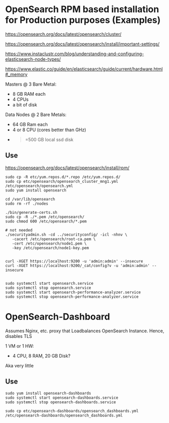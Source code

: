 # OpenSearch RPM based installation for Production purposes (Examples)

<https://opensearch.org/docs/latest/opensearch/cluster/>

<https://opensearch.org/docs/latest/opensearch/install/important-settings/>

<https://www.instaclustr.com/blog/understanding-and-configuring-elasticsearch-node-types/>

<https://www.elastic.co/guide/en/elasticsearch/guide/current/hardware.html#_memory>


Masters @ 3 Bare Metal:
- 8 GB RAM each
- 4 CPUs
- a bit of disk

Data Nodes @ 2 Bare Metals:

- 64 GB Ram each
- 4 or 8 CPU (cores better than GHz)
- >=500 GB local ssd disk


## Use

<https://opensearch.org/docs/latest/opensearch/install/rpm/>

```
sudo cp -R etc/yum.repos.d/*.repo /etc/yum.repos.d/
sudo cp etc/opensearch/opensearch_cluster_mng1.yml /etc/opensearch/opensearch.yml
sudo yum install opensearch

cd /var/lib/opensearch
sudo rm -rf ./nodes

./bin/generate-certs.sh
sudo cp -R ./*.pem /etc/opensearch/
sudo chmod 600 /etc/opensearch/*.pem

# not needed
./securityadmin.sh -cd ../securityconfig/ -icl -nhnv \
   -cacert /etc/opensearch/root-ca.pem \
   -cert /etc/opensearch/node1.pem \
   -key /etc/opensearch/node1-key.pem


curl -XGET https://localhost:9200 -u 'admin:admin' --insecure
curl -XGET https://localhost:9200/_cat/config?v -u 'admin:admin' --insecure


sudo systemctl start opensearch.service
sudo systemctl stop opensearch.service
sudo systemctl start opensearch-performance-analyzer.service
sudo systemctl stop opensearch-performance-analyzer.service
```

# OpenSearch-Dashboard

Assumes Nginx, etc. proxy that Loadbalances OpenSearch Instance. Hence, disables TLS

1 VM or 1 HW:

- 4 CPU, 8 RAM, 20 GB Disk?

Aka very little

## Use


```
sudo yum install opensearch-dashboards
sudo systemctl start opensearch-dashboards.service
sudo systemctl stop opensearch-dashboards.service

sudo cp etc/opensearch-dashboards/opensearch_dashboards.yml /etc/opensearch-dashboards/opensearch_dashboards.yml
```